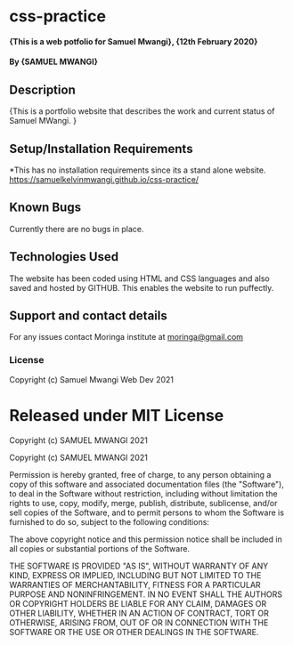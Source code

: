 # css-practice
#### {This is a web potfolio for Samuel Mwangi}, {12th February 2020}
#### By **{SAMUEL MWANGI}**
## Description
{This is a portfolio website that describes the work and current status of Samuel MWangi. }
## Setup/Installation Requirements
*This has no installation requirements since its a stand alone website.
https://samuelkelvinmwangi.github.io/css-practice/
## Known Bugs
Currently there are no bugs in place.
## Technologies Used
The website has been coded using HTML and CSS languages and also saved and hosted by GITHUB. This enables the website to run puffectly.
## Support and contact details
For any issues contact Moringa institute at moringa@gmail.com
### License
Copyright (c) Samuel Mwangi Web Dev 2021

# Released under MIT License

Copyright (c) SAMUEL MWANGI 2021

Copyright (c) SAMUEL MWANGI 2021

Permission is hereby granted, free of charge, to any person obtaining a copy of this software and associated documentation files (the "Software"), to deal in the Software without restriction, including without limitation the rights to use, copy, modify, merge, publish, distribute, sublicense, and/or sell copies of the Software, and to permit persons to whom the Software is furnished to do so, subject to the following conditions:

The above copyright notice and this permission notice shall be included in all copies or substantial portions of the Software.

THE SOFTWARE IS PROVIDED "AS IS", WITHOUT WARRANTY OF ANY KIND, EXPRESS OR IMPLIED, INCLUDING BUT NOT LIMITED TO THE WARRANTIES OF MERCHANTABILITY, FITNESS FOR A PARTICULAR PURPOSE AND NONINFRINGEMENT. IN NO EVENT SHALL THE AUTHORS OR COPYRIGHT HOLDERS BE LIABLE FOR ANY CLAIM, DAMAGES OR OTHER LIABILITY, WHETHER IN AN ACTION OF CONTRACT, TORT OR OTHERWISE, ARISING FROM, OUT OF OR IN CONNECTION WITH THE SOFTWARE OR THE USE OR OTHER DEALINGS IN THE SOFTWARE.
